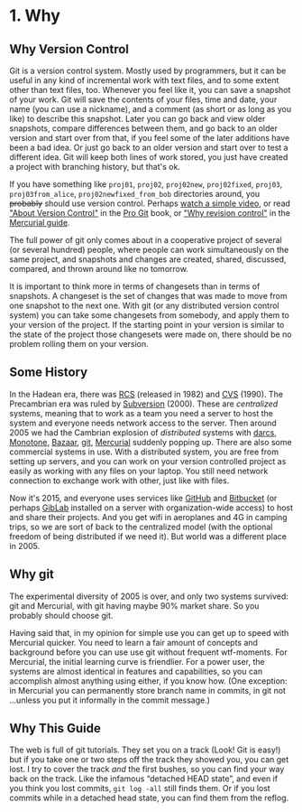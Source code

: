 ﻿# 1. Why

## Why Version Control

Git is a version control system. Mostly used by programmers, but it can be useful in any kind of incremental work with text files, and to some extent other than text files, too. Whenever you feel like it, you can save a snapshot of your work. Git will save the contents of your files, time and date, your name (you can use a nickname), and a comment (as short or as long as you like) to describe this snapshot. Later you can go back and view older snapshots, compare differences between them, and go back to an older version and start over from that, if you feel some of the later additions have been a bad idea. Or just go back to an older version and start over to test a different idea. Git will keep both lines of work stored, you just have created a project with branching history, but that's ok.

If you have something like `proj01`, `proj02`, `proj02new`, `proj02fixed`, `proj03`, `proj03from_alice`, `proj02newfixed_from_bob` directories around, you ~~probably~~ should use version control. Perhaps [watch a simple video][1], or read ["About Version Control"][2] in the [Pro Git][3] book, or ["Why revision control"][4] in the [Mercurial guide][5].

[1]: https://git-scm.com/video/what-is-version-control
[2]: https://git-scm.com/book/en/v2/Getting-Started-About-Version-Control
[3]: https://git-scm.com/book/en/v2
[4]: http://hgbook.red-bean.com/read/how-did-we-get-here.html
[5]: http://hgbook.red-bean.com/read/


The full power of git only comes about in a cooperative project of several (or several hundred) people, where people can work simultaneously on the same project, and snapshots and changes are created, shared, discussed, compared, and thrown around like no tomorrow.

It is important to think more in terms of changesets than in terms of snapshots. A changeset is the set of changes that was made to move from one snapshot to the next one. With git (or any distributed version control system) you can take some changesets from somebody, and apply them to your version of the project. If the starting point in your version is similar to the state of the project those changesets were made on, there should be no problem rolling them on your version.


## Some History

In the Hadean era, there was [RCS][h1] (released in 1982) and [CVS][h2] (1990). The Precambrian era was ruled by [Subversion][h3] (2000). These are *centralized* systems, meaning that to work as a team you need a server to host the system and everyone needs network access to the server.  Then around 2005 we had the Cambrian explosion of *distributed* systems with [darcs][h4], [Monotone][h5], [Bazaar][h6], [git][h7], [Mercurial][h8] suddenly popping up. There are also some commercial systems in use. With a distributed system, you are free from setting up servers, and you can work on your version controlled project as easily as working with any files on your laptop. You still need network connection to exchange work with other, just like with files.

Now it's 2015, and everyone uses services like [GitHub][h9] and [Bitbucket][h10] (or perhaps [GibLab][h11] installed on a server with organization-wide access) to host and share their projects. And you get wifi in aeroplanes and 4G in camping trips, so we are sort of back to the centralized model (with the optional freedom of being distributed if we need it). But world was a different place in 2005.

[h1]: https://en.wikipedia.org/wiki/Revision_Control_System
[h2]: https://en.wikipedia.org/wiki/Concurrent_Versions_System
[h3]: https://en.wikipedia.org/wiki/Apache_Subversion
[h4]: https://en.wikipedia.org/wiki/Darcs
[h5]: https://en.wikipedia.org/wiki/Monotone_%28software%29
[h6]: https://en.wikipedia.org/wiki/GNU_Bazaar
[h7]: https://en.wikipedia.org/wiki/Git_%28software%29
[h8]: https://en.wikipedia.org/wiki/Mercurial
[h9]: https://github.com/
[h10]: https://bitbucket.org/
[h11]: https://about.gitlab.com/

## Why git

The experimental diversity of 2005 is over, and only two systems survived: git and Mercurial, with git having maybe 90% market share. So you probably should choose git.

Having said that, in my opinion for simple use you can get up to speed with Mercurial quicker. You need to learn a fair amount of concepts and background before you can use use git without frequent wtf-moments. For Mercurial, the initial learning curve is friendlier. For a power user, the systems are almost identical in features and capabilities, so you can accomplish almost anything using either, if you know how. (One exception: in Mercurial you can permanently store branch name in commits, in git not ...unless you put it informally in the commit message.)

## Why This Guide

The web is full of git tutorials. They set you on a track (Look! Git is easy!) but if you take one or two steps off the track they showed you, you can get lost. I try to cover the track *and* the first bushes, so you can find your way back on the track. Like the infamous “detached HEAD state”, and even if you think you lost commits, `git log -all` still finds them. Or if you lost commits while in a detached head state, you can find them from the reflog.
